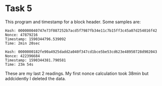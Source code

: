 # Task 5
This program and timestamp for a block header.
Some samples are:
```
Hash: 000000040747e73f087252b7acd5f7987fb34e11c7b15ff3c45a07d254016f42
Nonce: 47879216
Timestamp: 1590344796.539092
Time: 2min 20sec
```

```
Hash: 0000000182fe90a4925dadd2a040f347cd1bce5be53cd623e48950728d902043
Nonce: 422396684
Timestamp: 1590344381.790581
Time: 23m 54s
```
These are my last 2 readings. My first nonce calculation took 38min but addcidently I deleted the data.
